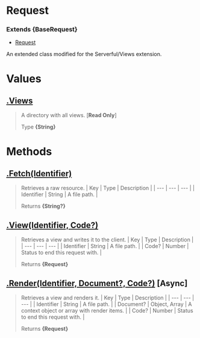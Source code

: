 
# Request
### Extends **{BaseRequest}**

* [Request](https://github.com/ServerfulArch/Views/blob/master/Documentation/Request.md)

An extended class modified for the Serverful/Views extension.



# Values
## [.Views](https://github.com/ServerfulArch/Views/blob/master/lib/Request.js#L19)
> A directory with all views. [**Read Only**]
>
> Type **{String}**

# Methods
## [.Fetch(Identifier)](https://github.com/ServerfulArch/Views/blob/master/lib/Request.js#L33)
> Retrieves a raw resource.
> | Key | Type | Description |
> | --- | --- | --- |
> | Identifier | String | A file path. |
>
> Returns **{String?}**

## [.View(Identifier, Code?)](https://github.com/ServerfulArch/Views/blob/master/lib/Request.js#L44)
> Retrieves a view and writes it to the client.
> | Key | Type | Description |
> | --- | --- | --- |
> | Identifier | String | A file path. |
> | Code? | Number | Status to end this request with. |
>
> Returns **{Request}**

## [.Render(Identifier, Document?, Code?)](https://github.com/ServerfulArch/Views/blob/master/lib/Request.js#L57) [**Async**]
> Retrieves a view and renders it.
> | Key | Type | Description |
> | --- | --- | --- |
> | Identifier | String | A file path. |
> | Document? | Object, Array | A context object or array with render items. |
> | Code? | Number | Status to end this request with. |
>
> Returns **{Request}**
